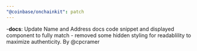 ```yaml
---
"@coinbase/onchainkit": patch
---
```


-**docs**: Update Name and Address docs code snippet and displayed component to fully match - removed some hidden styling for readablility to maximize authenticity. By @cpcramer
